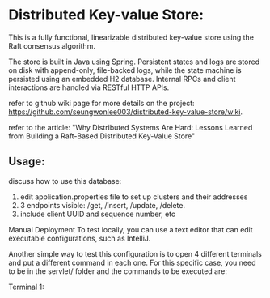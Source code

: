 # Distributed Key-value Store:
This is a fully functional, linearizable distributed key-value store using the Raft consensus algorithm.

The store is built in Java using Spring. Persistent states and logs are stored on disk with append-only, file-backed logs, while the state machine is persisted using an embedded H2 database. Internal RPCs and client interactions are handled via RESTful HTTP APIs.

refer to github wiki page for more details on the project: https://github.com/seungwonlee003/distributed-key-value-store/wiki.

refer to the article: "Why Distributed Systems Are Hard: Lessons Learned from Building a Raft-Based Distributed Key-Value Store"


## Usage:

discuss how to use this database:
1. edit application.properties file to set up clusters and their addresses
2. 3 endpoints visible: /get, /insert, /update, /delete.
3. include client UUID and sequence number, etc

Manual Deployment
To test locally, you can use a text editor that can edit executable configurations, such as IntelliJ.

Another simple way to test this configuration is to open 4 different terminals and put a different command in each one. For this specific case, you need to be in the servlet/ folder and the commands to be executed are:

Terminal 1:
